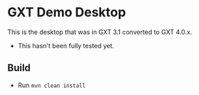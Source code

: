 # GXT Demo Desktop
This is the desktop that was in GXT 3.1 converted to GXT 4.0.x.

* This hasn't been fully tested yet. 

## Build

* Run `mvn clean install`
